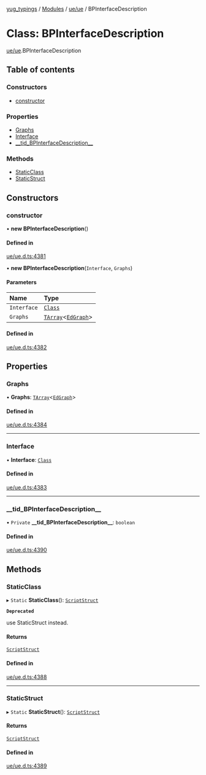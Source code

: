 [yug_typings](../README.md) / [Modules](../modules.md) / [ue/ue](../modules/ue_ue.md) / BPInterfaceDescription

# Class: BPInterfaceDescription

[ue/ue](../modules/ue_ue.md).BPInterfaceDescription

## Table of contents

### Constructors

- [constructor](ue_ue.BPInterfaceDescription.md#constructor)

### Properties

- [Graphs](ue_ue.BPInterfaceDescription.md#graphs)
- [Interface](ue_ue.BPInterfaceDescription.md#interface)
- [\_\_tid\_BPInterfaceDescription\_\_](ue_ue.BPInterfaceDescription.md#__tid_bpinterfacedescription__)

### Methods

- [StaticClass](ue_ue.BPInterfaceDescription.md#staticclass)
- [StaticStruct](ue_ue.BPInterfaceDescription.md#staticstruct)

## Constructors

### constructor

• **new BPInterfaceDescription**()

#### Defined in

[ue/ue.d.ts:4381](https://github.com/YugMetaverse/yug_typings/blob/b7d9b19/ue/ue.d.ts#L4381)

• **new BPInterfaceDescription**(`Interface`, `Graphs`)

#### Parameters

| Name | Type |
| :------ | :------ |
| `Interface` | [`Class`](ue_ue.Class.md) |
| `Graphs` | [`TArray`](../interfaces/ue_puerts.TArray.md)<[`EdGraph`](ue_ue.EdGraph.md)\> |

#### Defined in

[ue/ue.d.ts:4382](https://github.com/YugMetaverse/yug_typings/blob/b7d9b19/ue/ue.d.ts#L4382)

## Properties

### Graphs

• **Graphs**: [`TArray`](../interfaces/ue_puerts.TArray.md)<[`EdGraph`](ue_ue.EdGraph.md)\>

#### Defined in

[ue/ue.d.ts:4384](https://github.com/YugMetaverse/yug_typings/blob/b7d9b19/ue/ue.d.ts#L4384)

___

### Interface

• **Interface**: [`Class`](ue_ue.Class.md)

#### Defined in

[ue/ue.d.ts:4383](https://github.com/YugMetaverse/yug_typings/blob/b7d9b19/ue/ue.d.ts#L4383)

___

### \_\_tid\_BPInterfaceDescription\_\_

• `Private` **\_\_tid\_BPInterfaceDescription\_\_**: `boolean`

#### Defined in

[ue/ue.d.ts:4390](https://github.com/YugMetaverse/yug_typings/blob/b7d9b19/ue/ue.d.ts#L4390)

## Methods

### StaticClass

▸ `Static` **StaticClass**(): [`ScriptStruct`](ue_ue.ScriptStruct.md)

**`Deprecated`**

use StaticStruct instead.

#### Returns

[`ScriptStruct`](ue_ue.ScriptStruct.md)

#### Defined in

[ue/ue.d.ts:4388](https://github.com/YugMetaverse/yug_typings/blob/b7d9b19/ue/ue.d.ts#L4388)

___

### StaticStruct

▸ `Static` **StaticStruct**(): [`ScriptStruct`](ue_ue.ScriptStruct.md)

#### Returns

[`ScriptStruct`](ue_ue.ScriptStruct.md)

#### Defined in

[ue/ue.d.ts:4389](https://github.com/YugMetaverse/yug_typings/blob/b7d9b19/ue/ue.d.ts#L4389)
